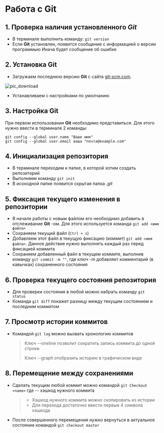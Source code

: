# Работа с **Git**
## 1. Проверка наличия установленного *Git*

- В терминале выполнить команду: `git version`
- Если **Git** установлен, появится сообщение с информацией о версии программыю Инача будет сообщение об ошибке

## 2. Установка **Git**

- Загружаем последнюю версию **Git** с сайта [git-scm.com](https://git-scm.com/downloads).

![pic_download](download.png)

- Устанавливаем с настройками по умолчанию

## 3. Настройка **Git**

При первом использовании **Git** необходимо представиться. Для этого нужно ввести в терминале 2 команды:
```
git config --global user.name "Ваше имя"
git config --global user.email ваша "почта@example.com"
```
## 4. Инициализация репозитория

- В терминале переходим к папке, в которой хотим создать репозиторий
- Выполняем команду `git init` 
- В исоходной папке появится скрытая папка *.git*

## 5. Фиксация текущего изменения в репозитории
- В начале работы с новым файлом его необходимо добавить в отслеживание **Git** -ом. Для этого используется команда `git add <имя файла>`
- Сохраняем текущий файл (`Ctrl + s`)
- Добавляем этот файл в текущую фиксацию (*коммит*) `git add <имя файла>`. Данное действие нужно выполнять каждый раз перед фиксацией коммита
- Сохраняем добавленный файл в текущем коммите, выполнив команду `git commit -m ""`, где ключ -m добавляет комментарий (в кавычках) сохраненного состояния

## 6. Проверка текущего состояния репозитория

- Для проверки состояния в любой можно набрать команду `git status`
- Команда `git diff` покажет разницу между текущим состоянием и последним коммитом

## 7. Просмотр истории коммитов

- Командой `git log` можно вызвать хронологию коммитов
    > Ключ --oneline позволит сократить запись коммита до одной строки
    >
    > Ключ --graph отобразить историю в графическом виде

## 8. Перемещение между сохранениями

- Сделать текущим любой коммит можно командой `git Checkout <name>` где <name> -- хэшкод нужного коммита
    > - Хэшкод нужного коммита можно скопировать из истории
    > - Для перехода достаточно ввести первые 4 символа хэшкода
- После совершенного перемещения нужно вернуться в актуальное состояние командой `git checkout master`
